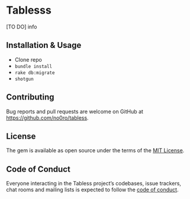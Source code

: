 # Tablesss

[TO DO] info

## Installation & Usage

- Clone repo
- `bundle install`
- `rake db:migrate`
- `shotgun`

## Contributing

Bug reports and pull requests are welcome on GitHub at https://github.com/no0ro/tabless.

## License

The gem is available as open source under the terms of the [MIT License](https://opensource.org/licenses/MIT).

## Code of Conduct

Everyone interacting in the Tabless project’s codebases, issue trackers, chat rooms and mailing lists is expected to follow the [code of conduct](https://github.com/no0ro/tabless/blob/master/CODE_OF_CONDUCT.md).
